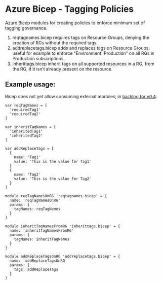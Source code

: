 # Azure Bicep - Tagging Policies

Azure Bicep modules for creating policies to enforce minimum set of tagging governance.

1. reqtagnames.bicep requires tags on Resource Groups, denying the creation of RGs without the required tags.
2. addreplacetags.bicep adds and replaces tags on Resource Groups, useful for example to enforce "Environment: Production" on all RGs in Production subscriptions.
3. inherittags.bicep inherit tags on all supported resources in a RG, from the RG, if it isn't already present on the resource. 

## Example usage:

Bicep does not yet allow consuming external modules; in [backlog for v0.4](https://github.com/Azure/bicep/issues/660).

```bicep
var reqTagNames = [ 
  'requiredTag1'
  'requiredTag2'
]

var inheritTagNames = [ 
  'inheritedTag1'
  'inheritedTag2'
]

var addReplaceTags = [ 
  {
    name: 'Tag1'
    value: 'This is the value for Tag1'
  }
  {
    name: 'Tag2'
    value: 'This is the value for Tag2'
  }
]

module reqTagNamesOnRG 'reqtagnames.bicep' = {
  name: 'reqTagNamesOnRG'
  params: { 
    tagNames: reqTagNames 
  }
}

module inheritTagNamesFromRG 'inherittags.bicep' = {
  name: 'inheritTagNamesFromRG'
  params: {
    tagNames: inheritTagNames
  }
}

module addReplaceTagsOnRG 'addreplacetags.bicep' = {
  name: 'addReplaceTagsOnRG'
  params: {
    tags: addReplaceTags
  }
}
```
